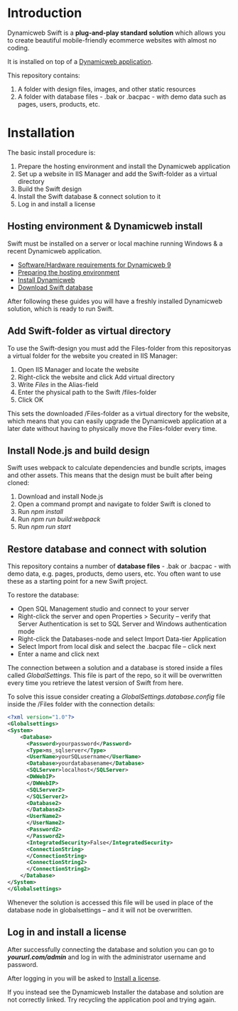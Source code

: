 
# Introduction  

Dynamicweb Swift is a **plug-and-play standard solution** which allows you to create beautiful mobile-friendly ecommerce websites with almost no coding.  

It is installed on top of a [Dynamicweb application](https://doc.dynamicweb.com/get-started/introduction).

This repository contains:

1. A folder with design files, images, and other static resources
2. A folder with database files - .bak or .bacpac - with demo data such as pages, users, products, etc.

# Installation

The basic install procedure is:

1. Prepare the hosting environment and install the Dynamicweb application
2. Set up a website in IIS Manager and add the Swift-folder as a virtual directory
3. Build the Swift design
4. Install the Swift database & connect solution to it
5. Log in and install a license

## Hosting environment & Dynamicweb install

Swift must be installed on a server or local machine running Windows & a recent Dynamicweb application.

* [Software/Hardware requirements for Dynamicweb 9](https://doc.dynamicweb.com/get-started/introduction/requirements/requirements-dw9#2171)
* [Preparing the hosting environment](https://doc.dynamicweb.com/get-started/introduction/installation/hosting-environment "Preparing the hosting environment")
* [Install Dynamicweb](https://doc.dynamicweb.com/get-started/introduction/installation/installing-dynamicweb "Install Dynamicweb")
* [Download Swift database](https://doc.dynamicweb.com/Files/Files/Downloads/Rapido/swift_07_07.zip "Download Swift database")

After following these guides you will have a freshly installed Dynamicweb solution, which is ready to run Swift.

## Add Swift-folder as virtual directory

To use the Swift-design you must add the Files-folder from this repositoryas a virtual folder for the website you created in IIS Manager:

1. Open IIS Manager and locate the website
2. Right-click the website and click Add virtual directory
3. Write *Files* in the Alias-field
4. Enter the physical path to the Swift /files-folder
5. Click OK

This sets the downloaded /Files-folder as a virtual directory for the website, which means that you can easily upgrade the Dynamicweb application at a later date without having to physically move the Files-folder every time.

## Install Node.js and build design

Swift uses webpack to calculate dependencies and bundle scripts, images and other assets. This means that the design must be built after being cloned:

1. Download and install Node.js
2. Open a command prompt and navigate to folder Swift is cloned to
3. Run *npm install*
4. Run *npm run build:webpack*
5. Run *npm run start*

## Restore database and connect with solution

This repository contains a number of **database files** - .bak or .bacpac - with demo data, e.g. pages, products, demo users, etc.  You often want to use these as a starting point for a new Swift project.

To restore the database:

* Open SQL Management studio and connect to your server
* Right-click the server and open Properties > Security – verify that Server Authentication is set to SQL Server and Windows authentication mode
* Right-click the Databases-node and select Import Data-tier Application
* Select Import from local disk and select the .bacpac file – click next
* Enter a name and click next

The connection between a solution and a database is stored inside a files called *GlobalSettings*. This file is part of the repo, so it will be overwritten every time you retrieve the latest version of Swift from here.

To solve this issue consider creating a *GlobalSettings.database.config* file inside the /Files folder with the connection details:

```xml
<?xml version="1.0"?>
<Globalsettings>
<System>
    <Database>
      <Password>yourpassword</Password>
      <Type>ms_sqlserver</Type>
      <UserName>yourSQLusername</UserName>
      <Database>yourdatabasename</Database>
      <SQLServer>localhost</SQLServer>
      <DWWebIP>
      </DWWebIP>
      <SQLServer2>
      </SQLServer2>
      <Database2>
      </Database2>
      <UserName2>
      </UserName2>
      <Password2>
      </Password2>
      <IntegratedSecurity>False</IntegratedSecurity>
      <ConnectionString>
      </ConnectionString>
      <ConnectionString2>
      </ConnectionString2>
    </Database>
</System>
</Globalsettings>
```

Whenever the solution is accessed this file will be used in place of the database node in globalsettings – and it will not be overwritten.

## Log in and install a license

After successfully connecting the database and solution you can go to ***yoururl.com/admin*** and log in with the administrator username and password.

After logging in you will be asked to [Install a license](https://doc.dynamicweb.com/get-started/introduction/installation/installing-a-license "Install a license").  

If you instead see the Dynamicweb Installer the database and solution are not correctly linked. Try recycling the application pool and trying again.
